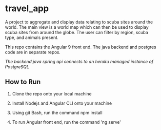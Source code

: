 # travel_app
A project to aggregate and display data relating to scuba sites around the world. The main view is a world map which can then be used to display scuba sites from around the globe. The user can filter by region, scuba type, and animals present.

This repo contains the Angular 9 front end. The java backend and postgres code are in separate repos.

*The backend java spring api connects to an heroku managed instance of PostgreSQL*

## How to Run

1) Clone the repo onto your local machine

2) Install Nodejs and Angular CLI onto your machine

3) Using git Bash, run the command npm install

4) To run Angular front end, run the command 'ng serve'

